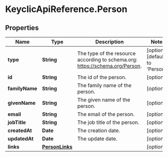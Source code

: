 # KeyclicApiReference.Person

## Properties
Name | Type | Description | Notes
------------ | ------------- | ------------- | -------------
**type** | **String** | The type of the resource according to schema.org: https://schema.org/Person. | [optional] [default to &#39;Person&#39;]
**id** | **String** | The id of the person. | [optional] 
**familyName** | **String** | The family name of the person. | [optional] 
**givenName** | **String** | The given name of the person. | [optional] 
**email** | **String** | The email of the person. | [optional] 
**jobTitle** | **String** | The job title of the person. | [optional] 
**createdAt** | **Date** | The creation date. | [optional] 
**updatedAt** | **Date** | The update date. | [optional] 
**links** | [**PersonLinks**](PersonLinks.md) |  | [optional] 


